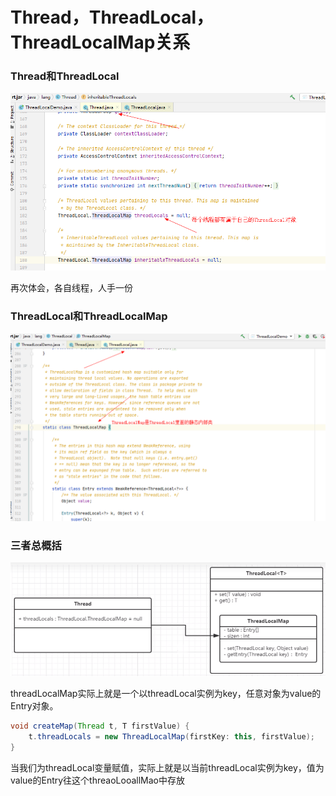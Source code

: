 # Thread，ThreadLocal，ThreadLocalMap关系

### Thread和ThreadLocal

![image-20230719215848019](images/3.ThreadLocal对象.png)

再次体会，各自线程，人手一份

### ThreadLocal和ThreadLocalMap

![image-20230719220159536](images/4.ThreadLocalMap是ThreadLocal的静态内部类.png)

### 三者总概括

![image-20230719220455818](images/5.三者关系.png)

threadLocalMap实际上就是一个以threadLocal实例为key，任意对象为value的Entry对象。

```java
void createMap(Thread t, T firstValue) {
	t.threadLocals = new ThreadLocalMap(firstKey: this, firstValue);
}
```

当我们为threadLocal变量赋值，实际上就是以当前threadLocal实例为key，值为value的Entry往这个threaoLooallMao中存放





